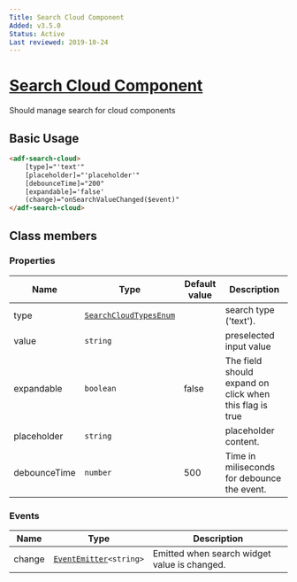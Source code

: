 ```yaml
---
Title: Search Cloud Component
Added: v3.5.0
Status: Active
Last reviewed: 2019-10-24
---
```


# [Search Cloud Component](../../../lib/core/search-cloud/search-cloud.component.ts "Defined in pagination.component.ts")

Should manage search for cloud components

## Basic Usage

```html
<adf-search-cloud>
    [type]="'text'"
    [placeholder]="'placeholder'"
    [debounceTime]="200"
    [expandable]='false'
    (change)="onSearchValueChanged($event)"
</adf-search-cloud>
```

## Class members

### Properties 

| Name | Type | Default value | Description |
| ---- | ---- | ------------- | ----------- |
| type | [`SearchCloudTypesEnum`](../../../lib/core/models/search-cloud.model.ts) |  | search type ('text'). |
| value | `string` |  | preselected input value |
| expandable | `boolean` | false | The field should expand on click when this flag is true |
| placeholder | `string` |  | placeholder content. |
| debounceTime | `number` | 500 | Time in miliseconds for debounce the event. |

### Events

| Name | Type | Description |
| ---- | ---- | ----------- |
| change | [`EventEmitter`](https://angular.io/api/core/EventEmitter)`<string>` | Emitted when search widget value is changed. |

